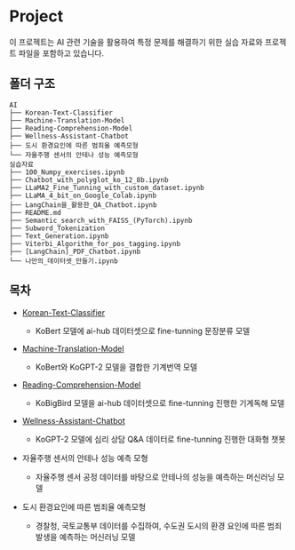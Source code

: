 # Project

이 프로젝트는 AI 관련 기술을 활용하여 특정 문제를 해결하기 위한 실습 자료와 프로젝트 파일을 포함하고 있습니다.

## 폴더 구조
```
AI
├── Korean-Text-Classifier
├── Machine-Translation-Model
├── Reading-Comprehension-Model
├── Wellness-Assistant-Chatbot
├── 도시 환경요인에 따른 범죄율 예측모형
└── 자율주행 센서의 안테나 성능 예측모형
실습자료
├── 100_Numpy_exercises.ipynb
├── Chatbot_with_polyglot_ko_12_8b.ipynb
├── LLaMA2_Fine_Tunning_with_custom_dataset.ipynb
├── LLaMA_4_bit_on_Google_Colab.ipynb
├── LangChain을_활용한_QA_Chatbot.ipynb
├── README.md
├── Semantic_search_with_FAISS_(PyTorch).ipynb
├── Subword_Tokenization
├── Text_Generation.ipynb
├── Viterbi_Algorithm_for_pos_tagging.ipynb
├── [LangChain]_PDF_Chatbot.ipynb
└── 나만의_데이터셋_만들기.ipynb
```

## 목차
- [Korean-Text-Classifier](#korean-text-classifier)
  - KoBert 모델에 ai-hub 데이터셋으로 fine-tunning 문장분류 모델

- [Machine-Translation-Model](#machine-translation-model)
  - KoBert와 KoGPT-2 모델을 결합한 기계번역 모델

- [Reading-Comprehension-Model](#reading-comprehension-model)
  - KoBigBird 모델을 ai-hub 데이터셋으로 fine-tunning 진행한 기계독해 모델

- [Wellness-Assistant-Chatbot](#wellness-assistant-chatbot)
  - KoGPT-2 모델에 심리 상담 Q&A 데이터로 fine-tunning 진행한 대화형 챗봇

- 자율주행 센서의 안테나 성능 예측 모형
  - 자율주행 센서 공정 데이터를 바탕으로 안테나의 성능을 예측하는 머신러닝 모델

- 도시 환경요인에 따른 범죄율 예측모형
  - 경찰청, 국토교통부 데이터를 수집하여, 수도권 도시의 환경 요인에 따른 범죄 발생을 예측하는 머신러닝 모델
